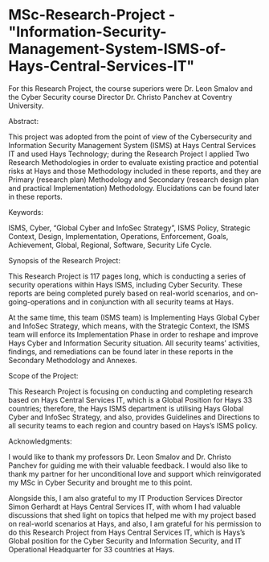 # MSc-Research-Project - "Information-Security-Management-System-ISMS-of-Hays-Central-Services-IT"


For this Research Project, the course superiors were Dr. Leon Smalov and the Cyber Security course Director Dr. Christo Panchev at Coventry University.


Abstract:

This project was adopted from the point of view of the Cybersecurity and Information Security Management System (ISMS) at Hays Central Services IT and used Hays Technology; during the Research Project I applied Two Research Methodologies in order to evaluate existing practice and potential risks at Hays and those Methodology included in these reports, and they are Primary (research plan) Methodology and Secondary (research design plan and practical Implementation) Methodology.
Elucidations can be found later in these reports.


Keywords:

ISMS, Cyber, “Global Cyber and InfoSec Strategy”, ISMS Policy, Strategic Context, Design, Implementation, Operations, Enforcement, Goals, Achievement, Global, Regional, Software, Security Life Cycle.



Synopsis of the Research Project:

This Research Project is 117 pages long, which is conducting a series of security operations within Hays ISMS, including Cyber Security. These reports are being completed purely based on real-world scenarios, and on-going-operations and in conjunction with all security teams at Hays. 

At the same time, this team (ISMS team) is Implementing Hays Global Cyber and InfoSec Strategy, which means, with the Strategic Context, the ISMS team will enforce its Implementation Phase in order to reshape and improve Hays Cyber and Information Security situation.
All security teams’ activities, findings, and remediations can be found later in these reports in the Secondary Methodology and Annexes.



Scope of the Project:

This Research Project is focusing on conducting and completing research based on Hays Central Services IT, which is a Global Position for Hays 33 countries; therefore, the Hays ISMS department is utilising Hays Global Cyber and InfoSec Strategy, and also, provides Guidelines and Directions to all security teams to each region and country based on Hays’s ISMS policy.



Acknowledgments:

I would like to thank my professors Dr. Leon Smalov and Dr. Christo Panchev for guiding me with their valuable feedback.
I would also like to thank my partner for her unconditional love and support which reinvigorated my MSc in Cyber Security and brought me to this point. 

Alongside this, I am also grateful to my IT Production Services Director Simon Gerhardt at Hays Central Services IT, with whom I had valuable discussions that shed light on topics that helped me with my project based on real-world scenarios at Hays, and also, I am grateful for his permission to do this Research Project from Hays Central Services IT, which is Hays’s Global position for the Cyber Security and Information Security, and IT Operational Headquarter for 33 countries at Hays.
